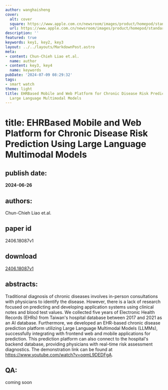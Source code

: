 ```yaml
---
author: wanghaisheng
cover:
  alt: cover
  square: https://www.apple.com.cn/newsroom/images/product/homepod/standard/Apple-HomePod-hero-230118_big.jpg.large_2x.jpg
  url: https://www.apple.com.cn/newsroom/images/product/homepod/standard/Apple-HomePod-hero-230118_big.jpg.large_2x.jpg
description: ''
featured: true
keywords: key1, key2, key3
layout: ../../layouts/MarkdownPost.astro
meta:
- content: Chun-Chieh Liao et.al.
  name: author
- content: key3, key4
  name: keywords
pubDate: '2024-07-09 08:29:32'
tags:
- smart watch
theme: light
title: EHRBased Mobile and Web Platform for Chronic Disease Risk Prediction Using
  Large Language Multimodal Models
---
```


# title: EHRBased Mobile and Web Platform for Chronic Disease Risk Prediction Using Large Language Multimodal Models 
## publish date: 
**2024-06-26** 
## authors: 
  Chun-Chieh Liao et.al. 
## paper id
2406.18087v1
## download
[2406.18087v1](http://arxiv.org/abs/2406.18087v1)
## abstracts:
Traditional diagnosis of chronic diseases involves in-person consultations with physicians to identify the disease. However, there is a lack of research focused on predicting and developing application systems using clinical notes and blood test values. We collected five years of Electronic Health Records (EHRs) from Taiwan's hospital database between 2017 and 2021 as an AI database. Furthermore, we developed an EHR-based chronic disease prediction platform utilizing Large Language Multimodal Models (LLMMs), successfully integrating with frontend web and mobile applications for prediction. This prediction platform can also connect to the hospital's backend database, providing physicians with real-time risk assessment diagnostics. The demonstration link can be found at https://www.youtube.com/watch?v=oqmL9DEDFgA.
## QA:
coming soon
